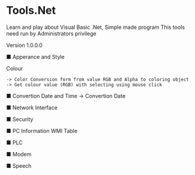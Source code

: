 # Tools.Net
 Learn and play about Visual Basic .Net, Simple made program
 This tools need run by Administrators privilege

Version 1.0.0.0

■ Apperance and Style

  Colour 
		
    -> Color Conversion form from value RGB and Alpha to coloring object
    -> Get colour value (RGB) with selecting using mouse click
				
■ Convertion
  Date and Time
    -> Convertion Date 
				
■ Network Interface

■ Security

■ PC Information
  WMI Table
		
■ PLC

■ Modem 

■ Speech

     

